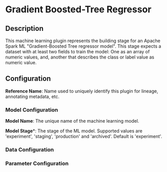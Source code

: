
# Gradient Boosted-Tree Regressor

## Description

This machine learning plugin represents the building stage for an Apache Spark ML "Gradient-Boosted Tree 
regressor model". This stage expects a dataset with at least two fields to train the model: One as an array 
of numeric values, and, another that describes the class or label value as numeric value.

## Configuration
**Reference Name**: Name used to uniquely identify this plugin for lineage, annotating metadata, etc.

### Model Configuration
**Model Name**: The unique name of the machine learning model.

**Model Stage***: The stage of the ML model. Supported values are 'experiment', 'staging', 'production'
and 'archived'. Default is 'experiment'.

### Data Configuration

### Parameter Configuration
